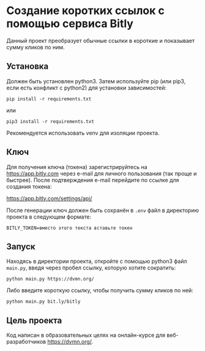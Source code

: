 # Создание коротких ссылок с помощью сервиса Bitly

Данный проект преобразует обычные ссылки в короткие и показывает сумму кликов по ним.


## Установка

Должен быть установлен python3.
Затем используйте pip (или pip3, если есть конфликт с python2) для установки зависимостей:

`pip install -r requirements.txt`

или

`pip3 install -r requirements.txt`

Рекомендуется использовать venv для изоляции проекта.


## Ключ

Для получения ключа (токена) зарегистрируйтесь на https://app.bitly.com через e-mail для личного пользования (так проще и быстрее). После подтверждения e-mail перейдите по ссылке для создания токена:

https://app.bitly.com/settings/api/

После генерации ключ должен быть сохранён в `.env` файл в директорию проекта в следующем формате:

`BITLY_TOKEN=вместо этого текста вставьте токен`


## Запуск

Находясь в директории проекта, откройте с помощью python3 файл `main.py`, введя через пробел ссылку, которую хотите сократить:

`python main.py https://dvmn.org/`

Либо введите короткую ссылку, чтобы получить сумму кликов по ней:

`python main.py bit.ly/bitly`


## Цель проекта

Код написан в образовательных целях на онлайн-курсе для веб-разработчиков https://dvmn.org/.
